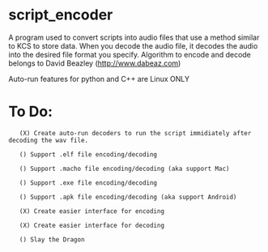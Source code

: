 # script_encoder
A program used to convert scripts into audio files that use a method similar to KCS to store data. When you decode the audio file, it decodes the audio into the desired file format you specify. Algorithm to encode and decode belongs to David Beazley (http://www.dabeaz.com)


Auto-run features for python and C++ are Linux ONLY


# To Do: 
       (X) Create auto-run decoders to run the script immidiately after decoding the wav file.
       
       () Support .elf file encoding/decoding
       
       () Support .macho file encoding/decoding (aka support Mac)
      
       () Support .exe file encoding/decoding
       
       () Support .apk file encoding/decoding (aka support Android)
       
       (X) Create easier interface for encoding
       
       (X) Create easier interface for decoding
       
       () Slay the Dragon
